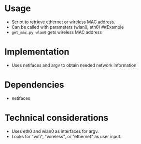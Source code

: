 # Usage
- Script to retrieve ethernet or wireless MAC address.
- Can be called with parameters (wlan0, eth0)
##Example
- `get_mac.py wlan0` gets wireless MAC address

# Implementation
- Uses netifaces and argv to obtain needed network information

# Dependencies
- netifaces

# Technical considerations
- Uses eth0 and wlan0 as interfaces for argv.
- Looks for "wifi", "wireless", or "ethernet" as user input.
